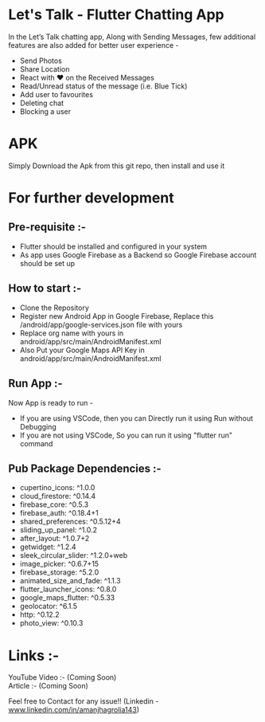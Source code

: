 # Let's Talk - Flutter Chatting App
In the Let’s Talk chatting app, Along with Sending Messages, few additional features are also added for better user experience -  
- Send Photos  
- Share Location   
- React with ❤ on the Received Messages   
- Read/Unread status of the message (i.e. Blue Tick)  
- Add user to favourites   
- Deleting chat  
- Blocking a user  

# APK   
Simply Download the Apk from this git repo, then install and use it
    
  
# For further development  
## Pre-requisite :-   
- Flutter should be installed and configured in your system  
- As app uses Google Firebase as a Backend so Google Firebase account should be set up  

## How to start :-  
- Clone the Repository  
- Register new Android App in Google Firebase, Replace this /android/app/google-services.json file with yours  
- Replace org name with yours in android/app/src/main/AndroidManifest.xml  
- Also Put your Google Maps API Key in android/app/src/main/AndroidManifest.xml  
  
## Run App :-  
Now App is ready to run -   
- If you are using VSCode, then you can Directly run it using Run without Debugging  
- If you are not using VSCode, So you can run it using "flutter run" command  

## Pub Package Dependencies :- 
- cupertino_icons: ^1.0.0
- cloud_firestore: ^0.14.4
- firebase_core: ^0.5.3
- firebase_auth: ^0.18.4+1
- shared_preferences: ^0.5.12+4
- sliding_up_panel: ^1.0.2
- after_layout: ^1.0.7+2
- getwidget: ^1.2.4
- sleek_circular_slider: ^1.2.0+web
- image_picker: ^0.6.7+15
- firebase_storage: ^5.2.0
- animated_size_and_fade: ^1.1.3
- flutter_launcher_icons: ^0.8.0
- google_maps_flutter: ^0.5.33
- geolocator: ^6.1.5
- http: ^0.12.2
- photo_view: ^0.10.3
  
# Links :-  
YouTube Video :- (Coming Soon)  
Article :- (Coming Soon)  

Feel free to Contact for any issue!! (Linkedin - www.linkedin.com/in/amanjhagrolia143)
